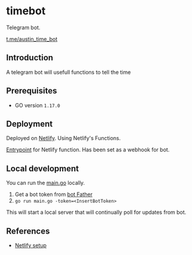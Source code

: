 # timebot

Telegram bot.

[t.me/austin_time_bot](t.me/austin_time_bot)

## Introduction

A telegram bot will usefull functions to tell the time

## Prerequisites

- GO version `1.17.0`

## Deployment

Deployed on [Netlify](https://www.netlify.com/).
Using Netlify's Functions.

[Entrypoint](./netlify/functions/bot/main.go) for Netlify function.
Has been set as a webhook for bot.

## Local development

You can run the [main.go](./main.go) locally.

1. Get a bot token from [bot Father](t.me/botfather)
2. `go run main.go -token=<InsertBotToken>`

This will start a local server that will continually poll for updates from bot.

## References

- [Netlify setup](https://travishorn.com/building-a-telegram-bot-with-netlify)
